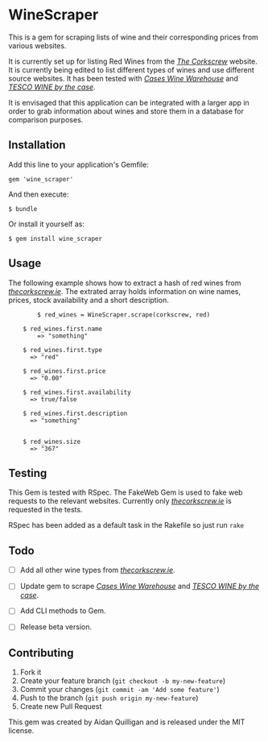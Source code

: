 # WineScraper

This is a gem for scraping lists of wine and their corresponding prices from various websites.

It is currently set up for listing Red Wines from the [*The Corkscrew*](http://www.thecorkscrew.ie/) website. It is currently being edited to list different types of wines and use different source websites.  It has been tested with [*Cases Wine Warehouse*](http://www.cases.ie/) and [*TESCO WINE by the case*](http://www.tesco.com/wine/).

It is envisaged that this application can be integrated with a larger app in order to grab information about wines and store them in a database for comparison purposes.

## Installation

Add this line to your application's Gemfile:

    gem 'wine_scraper'

And then execute:

    $ bundle

Or install it yourself as:

    $ gem install wine_scraper

## Usage

The following example shows how to extract a hash of red wines from [*thecorkscrew.ie*](http://www.thecorkscrew.ie/). The extrated array holds information on wine names, prices, stock availability and a short description.


    		$ red_wines = WineScraper.scrape(corkscrew, red)

        $ red_wines.first.name
      		=> "something"

        $ red_wines.first.type
          => "red"

        $ red_wines.first.price
          => "0.00"

        $ red_wines.first.availability
          => true/false

        $ red_wines.first.description
          => "something"


        $ red_wines.size
          => "367"


## Testing

This Gem is tested with RSpec. The FakeWeb Gem is used to fake web requests to the relevant websites. Currently only [*thecorkscrew.ie*](http://www.thecorkscrew.ie/) is requested in the tests.

RSpec has been added as a default task in the Rakefile so just run `rake`

## Todo

- [ ] Add all other wine types from [*thecorkscrew.ie*](http://www.thecorkscrew.ie/).
- [ ] Update gem to scrape [*Cases Wine Warehouse*](http://www.cases.ie/) and [*TESCO WINE by the case*](http://www.tesco.com/wine/).
- [ ] Add CLI methods to Gem.
- [ ] Release beta version.


## Contributing

1. Fork it
2. Create your feature branch (`git checkout -b my-new-feature`)
3. Commit your changes (`git commit -am 'Add some feature'`)
4. Push to the branch (`git push origin my-new-feature`)
5. Create new Pull Request

This gem was created by Aidan Quilligan and is released under the MIT license.